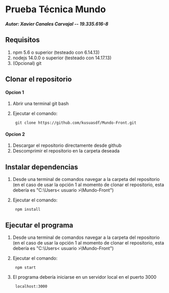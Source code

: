 # Prueba Técnica Mundo

##### Autor: Xavier Canales Carvajal -- 19.335.616-8

## Requisitos

1. npm 5.6 o superior (testeado con 6.14.13)
2. nodejs 14.0.0 o superior (testeado con 14.17.13)
3. (Opcional) git

## Clonar el repositorio

#### Opcion 1

1. Abrir una terminal git bash
2. Ejecutar el comando:

        git clone https://github.com/kusuasdf/Mundo-Front.git

#### Opcion 2

1. Descargar el repositorio directamente desde github
2. Descomprimir el repositorio en la carpeta deseada

## Instalar dependencias

1. Desde una terminal de comandos navegar a la carpeta del repositorio (en el caso de usar la opción 1 al momento de clonar el repositorio, esta debería es "C:\Users\< usuario >\Mundo-Front")
2. Ejecutar el comando:

        npm install

## Ejecutar el programa

1. Desde una terminal de comandos navegar a la carpeta del repositorio (en el caso de usar la opción 1 al momento de clonar el repositorio, esta debería es "C:\Users\< usuario >\Mundo-Front")
2. Ejecutar el comando:

        npm start
3. El programa debería iniciarse en un servidor local en el puerto 3000

        localhost:3000